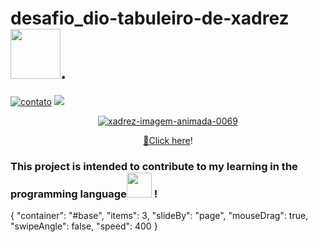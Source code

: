 # 

<p><h1>desafio_dio-tabuleiro-de-xadrez <img src="https://cdn.jsdelivr.net/gh/devicons/devicon/icons/java/java-plain-wordmark.svg" 
 width"40" height="80"/>.</h1></p> 
 
  
[![contato](https://img.shields.io/badge/Windows-0078D6?style=for-the-badge&logo=windows&logoColor=white)]()
[![](https://img.shields.io/badge/Ubuntu-E95420?style=for-the-badge&logo=ubuntu&logoColor=white)]()</p>

<div align="center">
<a href="https://www.imagensanimadas.com/cat-xadrez-613.htm"><img src="https://www.imagensanimadas.com/data/media/613/xadrez-imagem-animada-0069.gif" border="0" alt="xadrez-imagem-animada-0069" /></a>
  </div>
  
  <div align="center">
  <p><a href="https://www.imagensanimadas.com/" target="_blank">🤚Click here</a>!</p>
    </div>
 <!--<a href="https://www.alura.com.br/busca?query=forma%C3%A7%C3%A3o+java"_black>🤚Click here</a>-->



<p><h3>This project is intended to contribute to my
 learning in the programming 
 language<img src="https://cdn.jsdelivr.net/gh/devicons/devicon/icons/java/java-plain-wordmark.svg" 
 width"40" height="40"/>
!</h3></p>

{
  "container": "#base",
  "items": 3,
  "slideBy": "page",
  "mouseDrag": true,
  "swipeAngle": false,
  "speed": 400
}
